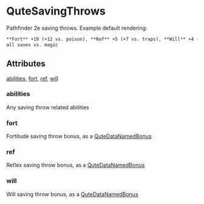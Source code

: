 # QuteSavingThrows

Pathfinder 2e saving throws. Example default rendering:

```md
**Fort** +10 (+12 vs. poison), **Ref** +5 (+7 vs. traps), **Will** +4 (+6 vs. mental); +1 status to
all saves vs. magic
```

## Attributes

[abilities](#abilities), [fort](#fort), [ref](#ref), [will](#will)

### abilities

Any saving throw related abilities

### fort

Fortitude saving throw bonus, as a [QuteDataNamedBonus](../QuteDataGenericStat/QuteDataNamedBonus.md)

### ref

Reflex saving throw bonus, as a [QuteDataNamedBonus](../QuteDataGenericStat/QuteDataNamedBonus.md)

### will

Will saving throw bonus, as a [QuteDataNamedBonus](../QuteDataGenericStat/QuteDataNamedBonus.md)
